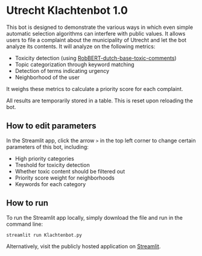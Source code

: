 # Utrecht Klachtenbot 1.0
This bot is designed to demonstrate the various ways in which even simple automatic selection algorithms can interfere with public values. It allows users to file a complaint about the municipality of Utrecht and let the bot analyze its contents. It will analyze on the following metrics:

- Toxicity detection (using [RobBERT-dutch-base-toxic-comments](https://huggingface.co/ml6team/robbert-dutch-base-toxic-comments))
- Topic categorization through keyword matching
- Detection of terms indicating urgency
- Neighborhood of the user

It weighs these metrics to calculate a priority score for each complaint. 

All results are temporarily stored in a table. This is reset upon reloading the bot.

## How to edit parameters
In the Streamlit app, click the arrow ``>`` in the top left corner to change certain parameters of this bot, including:

- High priority categories
- Treshold for toxicity detection
- Whether toxic content should be filtered out
- Priority score weight for neighborhoods
- Keywords for each category

## How to run
To run the Streamlit app locally, simply download the file and run in the command line:

``streamlit run Klachtenbot.py``

Alternatively, visit the publicly hosted application on [Streamlit](https://klachtenbot.streamlit.app/).

